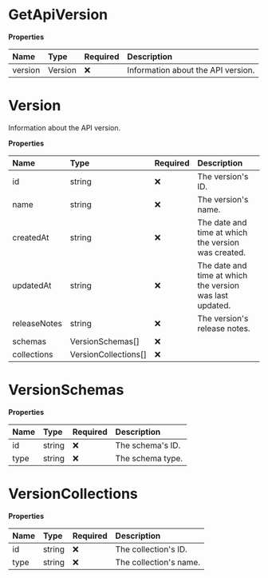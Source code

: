 # GetApiVersion

**Properties**

| Name    | Type    | Required | Description                        |
| :------ | :------ | :------- | :--------------------------------- |
| version | Version | ❌       | Information about the API version. |

# Version

Information about the API version.

**Properties**

| Name         | Type                 | Required | Description                                              |
| :----------- | :------------------- | :------- | :------------------------------------------------------- |
| id           | string               | ❌       | The version's ID.                                        |
| name         | string               | ❌       | The version's name.                                      |
| createdAt    | string               | ❌       | The date and time at which the version was created.      |
| updatedAt    | string               | ❌       | The date and time at which the version was last updated. |
| releaseNotes | string               | ❌       | The version's release notes.                             |
| schemas      | VersionSchemas[]     | ❌       |                                                          |
| collections  | VersionCollections[] | ❌       |                                                          |

# VersionSchemas

**Properties**

| Name | Type   | Required | Description      |
| :--- | :----- | :------- | :--------------- |
| id   | string | ❌       | The schema's ID. |
| type | string | ❌       | The schema type. |

# VersionCollections

**Properties**

| Name | Type   | Required | Description            |
| :--- | :----- | :------- | :--------------------- |
| id   | string | ❌       | The collection's ID.   |
| type | string | ❌       | The collection's name. |

<!-- This file was generated by liblab | https://liblab.com/ -->

